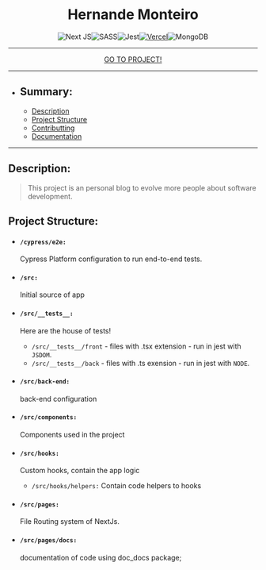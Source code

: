 <div style='text-align: center'>

# Hernande Monteiro

![Next JS](https://img.shields.io/badge/Next-black?style=for-the-badge&logo=next.js&logoColor=white)![SASS](https://img.shields.io/badge/SASS-hotpink.svg?style=for-the-badge&logo=SASS&logoColor=white)![Jest](https://img.shields.io/badge/-jest-%23C21325?style=for-the-badge&logo=jest&logoColor=white)[![Vercel](https://img.shields.io/badge/vercel-%23000000.svg?style=for-the-badge&logo=vercel&logoColor=white)](https://hernandemonteiro.vercel.app)![MongoDB](https://img.shields.io/badge/MongoDB-%234ea94b.svg?style=for-the-badge&logo=mongodb&logoColor=white)

<hr>

[GO TO PROJECT!](https://hernandemonteiro.vercel.app)

</div>
<hr>

- ## Summary:
  - [Description](#Description)
  - [Project Structure](#ProjectStructure)
  - [Contributting](#contributting)
  - [Documentation](https://hernandemonteiro.vercel.app/docs)

<hr>
<div id="Description"></div>

## Description:

> This project is an personal blog to evolve more people about software development.

<div id="ProjectStructure"></div>

## Project Structure:

- #### `/cypress/e2e:`

  Cypress Platform configuration to run end-to-end tests.

- #### `/src:`
  Initial source of app
- #### `/src/__tests__:`

  Here are the house of tests!

  - `/src/__tests__/front` - files with .tsx extension - run in jest with `JSDOM`.
  - `/src/__tests__/back` - files with .ts exension - run in jest with `NODE`.

- #### `/src/back-end:`

  back-end configuration

- #### `/src/components:`

  Components used in the project

- #### `/src/hooks:`

  Custom hooks, contain the app logic

  - `/src/hooks/helpers:`
    Contain code helpers to hooks

- #### `/src/pages:`

  File Routing system of NextJs.

- #### `/src/pages/docs:`

  documentation of code using doc_docs package;

<!-- <div id="contributting"></div>

## Contributting: -->
